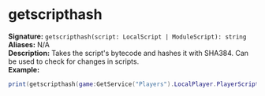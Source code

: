 # getscripthash
**Signature:** `getscripthash(script: LocalScript | ModuleScript): string` <br>
**Aliases:** N/A <br>
**Description:** Takes the script's bytecode and hashes it with SHA384. Can be used to check for changes in scripts. <br>
**Example:**
```lua
print(getscripthash(game:GetService("Players").LocalPlayer.PlayerScripts.ChatScript)) --> SHA384 hash, changes if the script code ever changes
```

